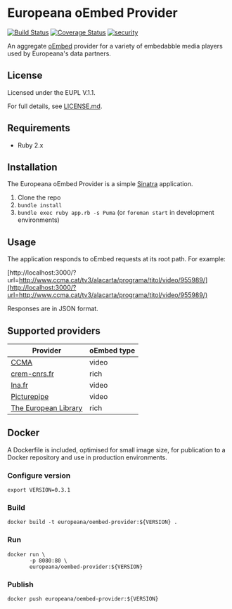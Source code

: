 # Europeana oEmbed Provider

[![Build Status](https://travis-ci.org/europeana/europeana-oembed-provider.svg?branch=develop)](https://travis-ci.org/europeana/europeana-oembed-provider) [![Coverage Status](https://coveralls.io/repos/europeana/europeana-oembed-provider/badge.svg?branch=develop&service=github)](https://coveralls.io/github/europeana/europeana-oembed-provider?branch=develop) [![security](https://hakiri.io/github/europeana/europeana-oembed-provider/develop.svg)](https://hakiri.io/github/europeana/europeana-oembed-provider/develop)

An aggregate [oEmbed](http://oembed.com/) provider for a variety of embedabble
media players used by Europeana's data partners.

## License

Licensed under the EUPL V.1.1.

For full details, see [LICENSE.md](LICENSE.md).

## Requirements

* Ruby 2.x

## Installation

The Europeana oEmbed Provider is a simple [Sinatra](http://www.sinatrarb.com/)
application.

1. Clone the repo
2. `bundle install`
3. `bundle exec ruby app.rb -s Puma` (or `foreman start` in development
  environments)

## Usage

The application responds to oEmbed requests at its root path. For example:

[http://localhost:3000/?url=http://www.ccma.cat/tv3/alacarta/programa/titol/video/955989/](http://localhost:3000/?url=http://www.ccma.cat/tv3/alacarta/programa/titol/video/955989/)

Responses are in JSON format.

## Supported providers

| Provider | oEmbed type |
| -------- | ----------- |
| [CCMA](http://www.ccma.cat/) | video |
| [crem-cnrs.fr](http://crem-cnrs.fr) | rich |
| [Ina.fr](http://ina.fr/) | video |
| [Picturepipe](http://www.picturepipe.com/) | video |
| [The European Library](http://www.theeuropeanlibrary.org/) | rich |

## Docker

A Dockerfile is included, optimised for small image size, for publication to a
Docker repository and use in production environments.

### Configure version

```shell
export VERSION=0.3.1
```

### Build

```shell
docker build -t europeana/oembed-provider:${VERSION} .
```

### Run

```shell
docker run \
       -p 8080:80 \
       europeana/oembed-provider:${VERSION}
```

### Publish
```shell
docker push europeana/oembed-provider:${VERSION}
```
